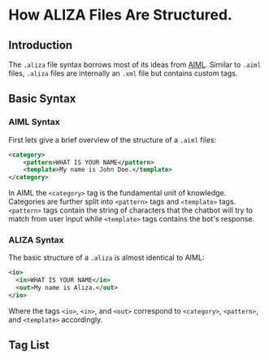 # How ALIZA Files Are Structured.
## Introduction
The `.aliza` file syntax borrows most of its ideas from [AIML](https://en.wikipedia.org/wiki/AIML). Similar to `.aiml` files, `.aliza` files are internally an `.xml` file but contains custom tags.

## Basic Syntax
### AIML Syntax
First lets give a brief overview of the structure of a `.aiml` files:
```xml
<category>
    <pattern>WHAT IS YOUR NAME</pattern>
    <template>My name is John Doe.</template>
</category>
```
In AIML the `<category>` tag is the fundamental unit of knowledge. Categories are further
split into `<pattern>` tags and `<template>` tags. `<pattern>` tags contain the string of
characters that the chatbot will try to match from user input while `<template>` tags
contains the bot's response.
### ALIZA Syntax
The basic structure of a `.aliza` is almost identical to AIML:
```xml
<io>
  <in>WHAT IS YOUR NAME</in>
  <out>My name is Aliza.</out>
</io>
```
Where the tags `<io>`, `<in>`, and `<out>` correspond to `<category>`, `<pattern>`,
and `<template>` accordingly.

## Tag List
